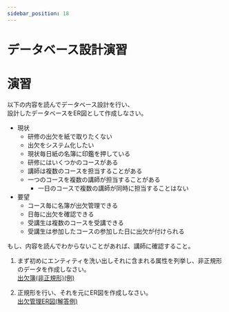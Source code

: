 ```yaml
---
sidebar_position: 18
---
```


# データベース設計演習

# 演習

以下の内容を読んでデータベース設計を行い、  
設計したデータベースをER図として作成しなさい。

- 現状
  - 研修の出欠を紙で取りたくない
  - 出欠をシステム化したい
  - 現状毎日紙の名簿に印鑑を押している
  - 研修にはいくつかのコースがある
  - 講師は複数のコースを担当することがある
  - 一つのコースを複数の講師が担当することがある
    - 一日のコースで複数の講師が同時に担当することはない
- 要望
  - コース毎に名簿が出欠管理できる
  - 日毎に出欠を確認できる
  - 受講生は複数のコースを受講できる
  - 受講生は参加したコースの参加した日に出欠が付けられる

もし、内容を読んでわからないことがあれば、講師に確認すること。

1. まず初めにエンティティを洗い出しそれに含まれる属性を列挙し、非正規形のデータを作成しなさい。  
  [出欠簿(非正規形)(例)](出欠簿_非正規形.xlsx)

1. 正規形を行い、それを元にER図を作成しなさい。  
[出欠管理ER図(解答例)](http://172.16.2.139/share/新入社員研修/教材/DB入門/出欠管理ERD_案(リソース統合).a5er)
